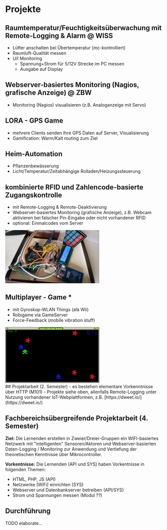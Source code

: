 # Projekte

## Raumtemperatur/Feuchtigkeitsüberwachung mit Remote-Logging & Alarm @ WISS
- Lüfter anschalten bei Übertemperatur (mc-kontrolliert)
- Raumluft-Qualität messen
- U/I Monitoring
	- Spannung+Strom für 5/12V Strecke im PC messen
	- Ausgabe auf Display

## Webserver-basiertes Monitoring (Nagios, grafische Anzeige)  @ ZBW
- Monitoring (Nagios) visualisieren (z.B. Analoganzeige mit Servo)

## LORA - GPS Game
- mehrere Clients senden Ihre GPS Daten auf Server, Visualisierung
- Gamification: Warm/Kalt routing zum Ziel


## Heim-Automation
- Pflanzenbewässerung
- Licht/Temperatur/Zeitabhängige Rolladen/Heizungssteuerung
	
## kombinierte RFID und Zahlencode-basierte Zugangskontrolle

- mit Remote-Logging & Remote-Deaktivierung
- Webserver-basiertes Monitoring (grafische Anzeige), z.B. Webcam aktivieren bei falscher Pin-Eingabe oder nicht vorhandener RFID
- optional: Einmalcodes vom Server

<img src="img/title.jpg"  style="max-width: 300px;"/>

## Multiplayer - Game *
- mit Gyroskop-WLAN Things (alà Wii)
- Robigame via GameServer 
- Force-Feedback (mobile vibration stuff)

<img src="img/robigame.png" style="max-width: 300px;"/>

<div class="wiss">
## Projektarbeit (2. Semester)
- es bestehen elementare Vorkenntnisse über HTTP (M101)
- Projekte siehe oben, allenfalls Remote-Logging unter Nutzung vorhandener IoT-Webplattformen, z.B. [https://dweet.io/](https://dweet.io/)

## Fachbereichsübergreifende Projektarbeit (4. Semester)

**Ziel:** Die Lernenden erstellen in Zweier/Dreier-Gruppen ein WIFI-basiertes Netzwerk mit "intelligenten" 
Sensoren/Aktoren und Webserver-basierten Daten-Logging / Monitoring zur Anwendung und Vertiefung der theoretischen Kenntnisse über Mikrocontroller.


**Vorkentnisse:** Die Lernenden (API und SYS) haben Vorkentnisse in folgenden Themen:

- HTML, PHP, JS (API)
- Netzwerke (WiFi) einrichten (SYS)
- Webserver und Datenbankserver betreiben (API/SYS)
- Strom und Spannungen messen (Modul ??)
</div>

## Durchführung

TODO elaborate...
